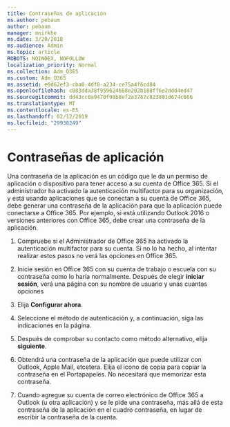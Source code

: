 ```yaml
---
title: Contraseñas de aplicación
ms.author: pebaum
author: pebaum
manager: mnirkhe
ms.date: 3/20/2018
ms.audience: Admin
ms.topic: article
ROBOTS: NOINDEX, NOFOLLOW
localization_priority: Normal
ms.collection: Adm_O365
ms.custom: Adm_O365
ms.assetid: e0d62ef3-cba0-4df8-a234-ce75a4f6cd84
ms.openlocfilehash: c883dda38f959624668e202b188ff6e2ddd4ed47
ms.sourcegitcommit: dd43cc0a9470f98b8ef2a3787c823801d674c666
ms.translationtype: MT
ms.contentlocale: es-ES
ms.lasthandoff: 02/12/2019
ms.locfileid: "29938249"
---
```

# <a name="app-passwords"></a>Contraseñas de aplicación

Una contraseña de la aplicación es un código que le da un permiso de aplicación o dispositivo para tener acceso a su cuenta de Office 365. Si el administrador ha activado la autenticación multifactor para su organización, y está usando aplicaciones que se conectan a su cuenta de Office 365, debe generar una contraseña de la aplicación para que la aplicación puede conectarse a Office 365. Por ejemplo, si está utilizando Outlook 2016 o versiones anteriores con Office 365, debe crear una contraseña de la aplicación.
  
1. Compruebe si el Administrador de Office 365 ha activado la autenticación multifactor para su cuenta. Si no lo ha hecho, al intentar realizar estos pasos no verá las opciones en Office 365.
    
2. Inicie sesión en Office 365 con su cuenta de trabajo o escuela con su contraseña como lo haría normalmente. Después de elegir **iniciar sesión**, verá una página con su nombre de usuario y unas cuantas opciones 
    
3. Elija **Configurar ahora**. 
    
4. Seleccione el método de autenticación y, a continuación, siga las indicaciones en la página.
    
5. Después de comprobar su contacto como método alternativo, elija **siguiente**. 
    
6. Obtendrá una contraseña de la aplicación que puede utilizar con Outlook, Apple Mail, etcetera. Elija el icono de copia para copiar la contraseña en el Portapapeles. No necesitará que memorizar esta contraseña. 
    
7. Cuando agregue su cuenta de correo electrónico de Office 365 a Outlook (u otra aplicación) y se le pide una contraseña, más allá de esta contraseña de la aplicación en el cuadro contraseña, en lugar de escribir la contraseña de la cuenta. 
    

